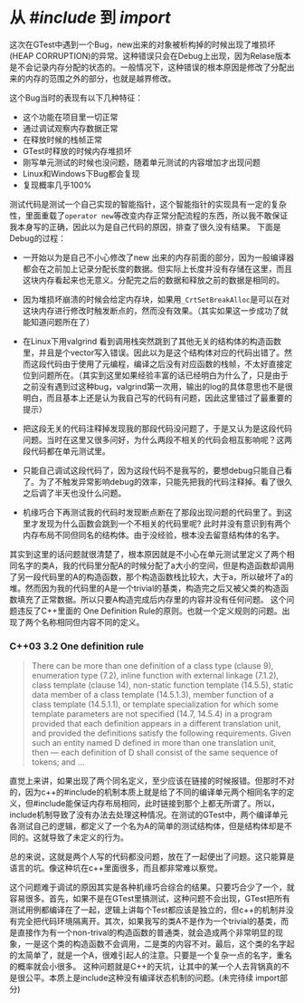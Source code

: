# 从 *#include* 到 *import*

这次在GTest中遇到一个Bug，new出来的对象被析构掉的时候出现了堆损坏(HEAP CORRUPTION)的异常。这种错误只会在Debug上出现，因为Relase版本是不会记录内存分配的状态的。一般情况下，这种错误的根本原因是修改了分配出来的内存的范围之外的部分，也就是越界修改。

这个Bug当时的表现有以下几种特征：

+ 这个功能在项目里一切正常
+ 通过调试观察内存数据正常
+ 在释放时候的栈帧正常
+ GTest时释放的时候内存堆损坏
+ 刚写单元测试的时候也没问题，随着单元测试的内容增加才出现问题
+ Linux和Windows下Bug都会复现
+ 复现概率几乎100%
    

测试代码是测试一个自己实现的智能指针，这个智能指针的实现具有一定的复杂性，里面重载了```operator new```等改变内存正常分配流程的东西，所以我不敢保证我本身写的正确，因此以为是自己代码的原因，排查了很久没有结果。
下面是Debug的过程：

+ 一开始以为是自己不小心修改了new 出来的内存前面的部分，因为一般编译器都会在之前加上记录分配长度的数据。但实际上长度并没有存储在这里，而且这块内存看起来也无意义。分配完之后的数据和释放之前的数据是相同的。

+ 因为堆损坏崩溃的时候会给定内存块，如果用```_CrtSetBreakAlloc```是可以在对这块内存进行修改时触发断点的，然而没有效果。（其实如果这一步成功了就能知道问题所在了）

+ 在Linux下用valgrind 看到调用栈突然跳到了其他无关的结构体的构造函数里，并且是个vector写入错误。因此以为是这个结构体对应的代码出错了。然而这段代码由于使用了元编程，编译之后没有对应函数的栈帧，不太好直接定位到问题所在。（其实到这里如果经验丰富的话已经明白为什么了，只是由于之前没有遇到过这种bug，valgrind第一次用，输出的log的具体意思也不是很明白，而且基本上还是认为我自己写的代码有问题，因此这里错过了最重要的提示）

+ 把这段无关的代码注释掉发现我的那段代码没问题了，于是又认为是这段代码问题。当时在这里又很多问好，为什么两段不相关的代码会相互影响呢？这两段代码都在单元测试里。
  
+ 只能自己调试这段代码了，因为这段代码不是我写的，要想debug只能自己看了。为了不触发异常影响debug的效率，只能先把我的代码注释掉。看了很久之后调了半天也没什么问题。

+ 机缘巧合下再测试我的代码时发现断点断在了那段出现问题的代码里了。到这里才发现为什么函数会跳到一个不相关的代码里呢? 此时并没有意识到有两个内存布局不同但同名的结构体。由于没经验，根本没去留意结构体的名字。


其实到这里的话问题就很清楚了，根本原因就是不小心在单元测试里定义了两个相同名字的类A，我的代码里分配A的时候分配了a大小的空间，但是构造函数却调用了另一段代码里的A的构造函数，那个构造函数栈比较大，大于a，所以破坏了a的堆。然而因为我的代码里的A是一个trivial的基类，构造完之后又被父类的构造函数填充了正常数据。所以只要A构造完成后内存里的内容并没有任何问题。
这个问题违反了C++里面的 One Definition Rule的原则。也就一个定义规则的问题。出现了两个名称相同但内容不同的定义。

### C++03 3.2 One definition rule

>There can be more than one definition of a class type (clause 9), enumeration type (7.2), inline function with external linkage (7.1.2), class template (clause 14), non-static function template (14.5.5), static data member of a class template (14.5.1.3), member function of a class template (14.5.1.1), or template specialization for which some template parameters are not specified (14.7, 14.5.4) in a program provided that each definition appears in a different translation unit, and provided the definitions satisfy the following requirements. Given such an entity named D defined in more than one translation unit, then
— each definition of D shall consist of the same sequence of tokens; and ...


直觉上来讲，如果出现了两个同名定义，至少应该在链接的时候报错。但那时不对的，因为c++的#include的机制本质上就是给了不同的编译单元两个相同名字的定义，但#include能保证内存布局相同，此时链接到那个上都无所谓了。所以，include机制导致了没有办法去处理这种情况。在测试的GTest中，两个编译单元各测试自己的逻辑，都定义了一个名为A的简单的测试结构体，但是结构体却是不同的。这就导致了未定义的行为。

总的来说，这就是两个人写的代码都没问题，放在了一起便出了问题。这只能算是语言的坑。像这种坑在c++里面很多，而且都非常难以察觉。


这个问题难于调试的原因其实是各种机缘巧合综合的结果。只要巧合少了一个，就容易很多。首先，如果不是在GTest里搞测试，这种问题不会出现，GTest把所有测试用例都编译在了一起，逻辑上讲每个Test都应该是独立的，但c++的机制并没有完全把代码环境隔离开。其次，如果我写的类A不是作为一个trivial的基类，而是直接作为有一个non-trival的构造函数的普通类，就会造成两个非常明显的现象，一是这个类的构造函数不会调用，二是类的内容不对。最后，这个类的名字起的太简单了，就是一个A，很难引起人的注意。只要是一个复杂一点的名字，重名的概率就会小很多。
这种问题就是C++的天坑，让其中的某一个人去背锅真的不是很公平。本质上是include这种没有编译状态机制的问题。(未完待续 import部分)